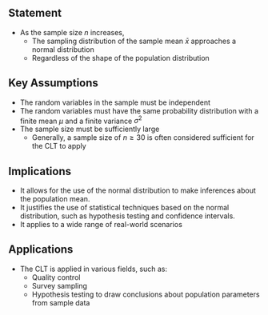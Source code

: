 ## Statement 
- As the sample size $n$ increases, 
	- The sampling distribution of the sample mean $\bar{x}$ approaches a normal distribution
	- Regardless of the shape of the population distribution
## Key Assumptions 
  - The random variables in the sample must be independent
  - The random variables must have the same probability distribution with a finite mean $\mu$ and a finite variance $\sigma^2$
  - The sample size must be sufficiently large
	  - Generally, a sample size of $n \geq 30$ is often considered sufficient for the CLT to apply
## Implications
  - It allows for the use of the normal distribution to make inferences about the population mean.
  - It justifies the use of statistical techniques based on the normal distribution, such as hypothesis testing and confidence intervals.
  - It applies to a wide range of real-world scenarios
## Applications
- The CLT is applied in various fields, such as:
	- Quality control 
	- Survey sampling
	- Hypothesis testing to draw conclusions about population parameters from sample data
